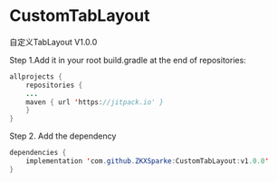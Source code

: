 # CustomTabLayout
自定义TabLayout V1.0.0

Step 1.Add it in your root build.gradle at the end of repositories:
```java
allprojects {
    repositories {
	...
	maven { url 'https://jitpack.io' }
    }
}
```
Step 2. Add the dependency
```java
dependencies {
	implementation 'com.github.ZKXSparke:CustomTabLayout:v1.0.0'
}
```
